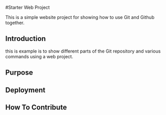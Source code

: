 #Starter Web Project

This is a simple website project for showing how to use Git and Github together.

## Introduction

this is example is to show different parts of the Git repository and various commands using a web project.

## Purpose

## Deployment

## How To Contribute
